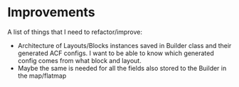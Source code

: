 # Improvements

A list of things that I need to refactor/improve:

  - Architecture of Layouts/Blocks instances saved in Builder class and their generated ACF configs. I want to be able
    to know which generated config comes from what block and layout.
  - Maybe the same is needed for all the fields also stored to the Builder in the map/flatmap
